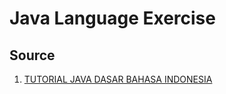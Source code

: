 # Java Language Exercise

## Source

1. [TUTORIAL JAVA DASAR BAHASA INDONESIA
](https://www.youtube.com/watch?v=jiUxHm9l1KY)
